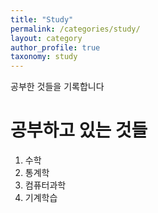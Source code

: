 ```yaml
---
title: "Study"
permalink: /categories/study/
layout: category
author_profile: true
taxonomy: study
---
```


[//]: # ( 이 페이지는 단일 카테고리의 대표 포스트임)

공부한 것들을 기록합니다

# 공부하고 있는 것들 

1. 수학
2. 통계학
3. 컴퓨터과학
4. 기계학습